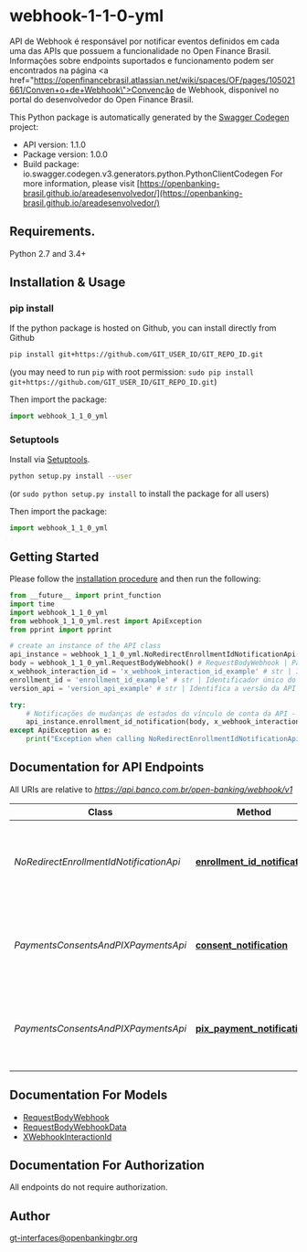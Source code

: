 # webhook-1-1-0-yml
API de Webhook é responsável por notificar eventos definidos em cada uma das APIs que possuem a funcionalidade no Open Finance Brasil.    Informações sobre endpoints suportados e funcionamento podem ser encontrados na página <a href=\"https://openfinancebrasil.atlassian.net/wiki/spaces/OF/pages/105021661/Conven+o+de+Webhook\">Convenção de Webhook</a>, disponível no portal do desenvolvedor do Open Finance Brasil. 

This Python package is automatically generated by the [Swagger Codegen](https://github.com/swagger-api/swagger-codegen) project:

- API version: 1.1.0
- Package version: 1.0.0
- Build package: io.swagger.codegen.v3.generators.python.PythonClientCodegen
For more information, please visit [https://openbanking-brasil.github.io/areadesenvolvedor/](https://openbanking-brasil.github.io/areadesenvolvedor/)

## Requirements.

Python 2.7 and 3.4+

## Installation & Usage
### pip install

If the python package is hosted on Github, you can install directly from Github

```sh
pip install git+https://github.com/GIT_USER_ID/GIT_REPO_ID.git
```
(you may need to run `pip` with root permission: `sudo pip install git+https://github.com/GIT_USER_ID/GIT_REPO_ID.git`)

Then import the package:
```python
import webhook_1_1_0_yml 
```

### Setuptools

Install via [Setuptools](http://pypi.python.org/pypi/setuptools).

```sh
python setup.py install --user
```
(or `sudo python setup.py install` to install the package for all users)

Then import the package:
```python
import webhook_1_1_0_yml
```

## Getting Started

Please follow the [installation procedure](#installation--usage) and then run the following:

```python
from __future__ import print_function
import time
import webhook_1_1_0_yml
from webhook_1_1_0_yml.rest import ApiException
from pprint import pprint

# create an instance of the API class
api_instance = webhook_1_1_0_yml.NoRedirectEnrollmentIdNotificationApi(webhook_1_1_0_yml.ApiClient(configuration))
body = webhook_1_1_0_yml.RequestBodyWebhook() # RequestBodyWebhook | Payload enviado para notificar a alteração no estado do vínculo.
x_webhook_interaction_id = 'x_webhook_interaction_id_example' # str | Identificador único para cada tentativa de notificação realizada. Caso haja retentativas de notificação para o mesmo evento, este identificador não poderá ser reaproveitado da notificação anterior. O identificador deverá seguir o padrão UUID [RFC4122](https://tools.ietf.org/html/rfc4122).
enrollment_id = 'enrollment_id_example' # str | Identificador único do vínculo de conta criado para a iniciação de pagamento solicitada. Deverá ser um URN - Uniform Resource Name. Um URN, conforme definido na RFC8141 é um Uniform Resource Identifier - URI - que é atribuído sob o URI scheme \"urn\" e um namespace URN específico, com a intenção de que o URN seja um identificador de recurso persistente e independente da localização.
version_api = 'version_api_example' # str | Identifica a versão da API que deverá ser utilizada para recebimento da notificação via webhook

try:
    # Notificações de mudanças de estados do vínculo de conta da API - Pagamentos sem Redirecionamento.
    api_instance.enrollment_id_notification(body, x_webhook_interaction_id, enrollment_id, version_api)
except ApiException as e:
    print("Exception when calling NoRedirectEnrollmentIdNotificationApi->enrollment_id_notification: %s\n" % e)
```

## Documentation for API Endpoints

All URIs are relative to *https://api.banco.com.br/open-banking/webhook/v1*

Class | Method | HTTP request | Description
------------ | ------------- | ------------- | -------------
*NoRedirectEnrollmentIdNotificationApi* | [**enrollment_id_notification**](docs/NoRedirectEnrollmentIdNotificationApi.md#enrollment_id_notification) | **POST** /enrollments/{versionApi}/enrollments/{enrollmentId} | Notificações de mudanças de estados do vínculo de conta da API - Pagamentos sem Redirecionamento.
*PaymentsConsentsAndPIXPaymentsApi* | [**consent_notification**](docs/PaymentsConsentsAndPIXPaymentsApi.md#consent_notification) | **POST** /payments/{versionApi}/consents/{consentId} | Notificações de mudanças de estados de consentimentos da API de Iniciação de Pagamentos.
*PaymentsConsentsAndPIXPaymentsApi* | [**pix_payment_notification**](docs/PaymentsConsentsAndPIXPaymentsApi.md#pix_payment_notification) | **POST** /payments/{versionApi}/pix/payments/{paymentId} | Notificações de mudanças de estados do pagamento: Arranjo Pix da API de Iniciação de Pagamentos.

## Documentation For Models

 - [RequestBodyWebhook](docs/RequestBodyWebhook.md)
 - [RequestBodyWebhookData](docs/RequestBodyWebhookData.md)
 - [XWebhookInteractionId](docs/XWebhookInteractionId.md)

## Documentation For Authorization

 All endpoints do not require authorization.


## Author

gt-interfaces@openbankingbr.org
